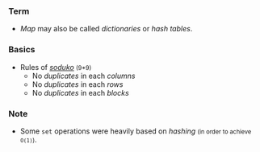 ### Term
- *Map* may also be called *dictionaries* or *hash tables*.

### Basics
- Rules of [*soduko*](https://www.wikihow.com/Solve-a-Sudoku) <small>(9*9)</small>
  - No *duplicates* in each *columns*
  - No *duplicates* in each *rows*
  - No *duplicates* in each *blocks*

### Note
- Some `set` operations were heavily based on *hashing* <small>(in order to achieve `O(1)`)</small>.
